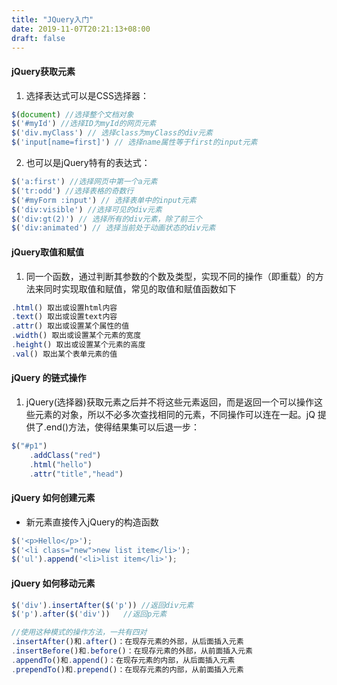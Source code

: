 ```yaml
---
title: "JQuery入门"
date: 2019-11-07T20:21:13+08:00
draft: false
---
```

####  jQuery获取元素

1. 选择表达式可以是CSS选择器：

```javascript
$(document) //选择整个文档对象
$('#myId') //选择ID为myId的网页元素
$('div.myClass') // 选择class为myClass的div元素
$('input[name=first]') // 选择name属性等于first的input元素
```
2. 也可以是jQuery特有的表达式：

```javascript
$('a:first') //选择网页中第一个a元素
$('tr:odd') //选择表格的奇数行
$('#myForm :input') // 选择表单中的input元素
$('div:visible') //选择可见的div元素
$('div:gt(2)') // 选择所有的div元素，除了前三个
$('div:animated') // 选择当前处于动画状态的div元素
```
#### jQuery取值和赋值

1. 同一个函数，通过判断其参数的个数及类型，实现不同的操作（即重载）的方法来同时实现取值和赋值，常见的取值和赋值函数如下

``` javascript
.html() 取出或设置html内容
.text() 取出或设置text内容
.attr() 取出或设置某个属性的值
.width() 取出或设置某个元素的宽度
.height() 取出或设置某个元素的高度
.val() 取出某个表单元素的值
```

#### jQuery 的链式操作
1. jQuery(选择器)获取元素之后并不将这些元素返回，而是返回一个可以操作这些元素的对象，所以不必多次查找相同的元素，不同操作可以连在一起。jQ 提供了.end()方法，使得结果集可以后退一步：
```javascript
$("#p1")
    .addClass("red")
    .html("hello")
    .attr("title","head")
```

#### jQuery 如何创建元素

* 新元素直接传入jQuery的构造函数
```javascript
$('<p>Hello</p>');
$('<li class="new">new list item</li>');
$('ul').append('<li>list item</li>');
```
#### jQuery 如何移动元素
```javascript
$('div').insertAfter($('p')) //返回div元素
$('p').after($('div'))   //返回p元素

//使用这种模式的操作方法，一共有四对
.insertAfter()和.after()：在现存元素的外部，从后面插入元素
.insertBefore()和.before()：在现存元素的外部，从前面插入元素
.appendTo()和.append()：在现存元素的内部，从后面插入元素
.prependTo()和.prepend()：在现存元素的内部，从前面插入元素
```